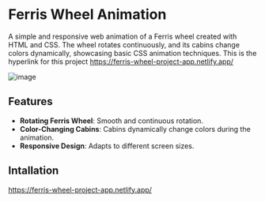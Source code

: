 # Ferris Wheel Animation

A simple and responsive web animation of a Ferris wheel created with HTML and CSS. The wheel rotates continuously, and its cabins change colors dynamically, showcasing basic CSS animation techniques.
This is the hyperlink for this project https://ferris-wheel-project-app.netlify.app/

![image](https://github.com/user-attachments/assets/5fe523ab-891a-4342-bcfa-64d79e4b0801)
## Features

- **Rotating Ferris Wheel**: Smooth and continuous rotation.
- **Color-Changing Cabins**: Cabins dynamically change colors during the animation.
- **Responsive Design**: Adapts to different screen sizes.




## Intallation

https://ferris-wheel-project-app.netlify.app/
